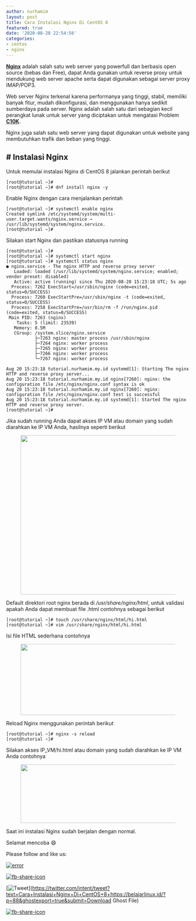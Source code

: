 ```yaml
---
author: nurhamim
layout: post
title: Cara Instalasi Nginx Di CentOS 8
featured: true
date: '2020-08-20 22:54:56'
categories:
- centos
- nginx
---
```


**[Nginx](https://www.nginx.com/)** adalah salah satu web server yang powerfull dan berbasis open source (bebas dan Free), dapat Anda gunakan untuk reverse proxy untuk mendukung web server apache serta dapat digunakan sebagai server proxy IMAP/POP3.

Web server Nginx terkenal karena performanya yang tinggi, stabil, memiliki banyak fitur, mudah dikonfigurasi, dan menggunakan hanya sedikit sumberdaya pada server. Nginx adalah salah satu dari sebagian kecil perangkat lunak untuk server yang diciptakan untuk mengatasi Problem **[C10K](https://en.wikipedia.org/wiki/C10k_problem)**.

Nginx juga salah satu web server yang dapat digunakan untuk website yang membutuhkan trafik dan beban yang tinggi.

## # Instalasi Nginx

Untuk memulai instalasi Nginx di CentOS 8 jalankan perintah berikut

    [root@tutorial ~]#
    [root@tutorial ~]# dnf install nginx -y

Enable Nginx dengan cara menjalankan perintah

    [root@tutorial ~]# systemctl enable nginx
    Created symlink /etc/systemd/system/multi-user.target.wants/nginx.service → /usr/lib/systemd/system/nginx.service.
    [root@tutorial ~]#

Silakan start Nginx dan pastikan statusnya running

    [root@tutorial ~]#
    [root@tutorial ~]# systemctl start nginx
    [root@tutorial ~]# systemctl status nginx
    ● nginx.service - The nginx HTTP and reverse proxy server
       Loaded: loaded (/usr/lib/systemd/system/nginx.service; enabled; vendor preset: disabled)
       Active: active (running) since Thu 2020-08-20 15:23:18 UTC; 5s ago
      Process: 7262 ExecStart=/usr/sbin/nginx (code=exited, status=0/SUCCESS)
      Process: 7260 ExecStartPre=/usr/sbin/nginx -t (code=exited, status=0/SUCCESS)
      Process: 7258 ExecStartPre=/usr/bin/rm -f /run/nginx.pid (code=exited, status=0/SUCCESS)
     Main PID: 7263 (nginx)
        Tasks: 5 (limit: 23539)
       Memory: 8.5M
       CGroup: /system.slice/nginx.service
               ├─7263 nginx: master process /usr/sbin/nginx
               ├─7264 nginx: worker process
               ├─7265 nginx: worker process
               ├─7266 nginx: worker process
               └─7267 nginx: worker process
    
    Aug 20 15:23:18 tutorial.nurhamim.my.id systemd[1]: Starting The nginx HTTP and reverse proxy server...
    Aug 20 15:23:18 tutorial.nurhamim.my.id nginx[7260]: nginx: the configuration file /etc/nginx/nginx.conf syntax is ok
    Aug 20 15:23:18 tutorial.nurhamim.my.id nginx[7260]: nginx: configuration file /etc/nginx/nginx.conf test is successful
    Aug 20 15:23:18 tutorial.nurhamim.my.id systemd[1]: Started The nginx HTTP and reverse proxy server.
    [root@tutorial ~]#

Jika sudah running Anda dapat akses IP VM atau domain yang sudah diarahkan ke IP VM Anda, hasilnya seperti berikut

<figure class="wp-block-image size-large"><img loading="lazy" width="1024" height="435" src="/content/images/wordpress/2020/08/image-16-1024x435.png" alt="" class="wp-image-89" srcset="/content/images/wordpress/2020/08/image-16-1024x435.png 1024w, /content/images/wordpress/2020/08/image-16-300x127.png 300w, /content/images/wordpress/2020/08/image-16-768x326.png 768w, /content/images/wordpress/2020/08/image-16.png 1365w" sizes="(max-width: 1024px) 100vw, 1024px"></figure>

Default direktori root nginx berada di _/usr/share/nginx/html_, untuk validasi apakah Anda dapat membuat file .html contohnya sebagai berikut

    [root@tutorial ~]# touch /usr/share/nginx/html/hi.html
    [root@tutorial ~]# vim /usr/share/nginx/html/hi.html

Isi file HTML sederhana contohnya

<figure class="wp-block-image size-large"><img loading="lazy" width="886" height="194" src="/content/images/wordpress/2020/08/image-17.png" alt="" class="wp-image-90" srcset="/content/images/wordpress/2020/08/image-17.png 886w, /content/images/wordpress/2020/08/image-17-300x66.png 300w, /content/images/wordpress/2020/08/image-17-768x168.png 768w" sizes="(max-width: 886px) 100vw, 886px"></figure>

Reload Nginx menggunakan perintah berikut

    [root@tutorial ~]# nginx -s reload
    [root@tutorial ~]#

Silakan akses IP\_VM/hi.html atau domain yang sudah diarahkan ke IP VM Anda contohnya

<figure class="wp-block-image size-large"><img loading="lazy" width="1024" height="160" src="/content/images/wordpress/2020/08/image-18-1024x160.png" alt="" class="wp-image-91" srcset="/content/images/wordpress/2020/08/image-18-1024x160.png 1024w, /content/images/wordpress/2020/08/image-18-300x47.png 300w, /content/images/wordpress/2020/08/image-18-768x120.png 768w, /content/images/wordpress/2020/08/image-18-1536x240.png 1536w, /content/images/wordpress/2020/08/image-18.png 1917w" sizes="(max-width: 1024px) 100vw, 1024px"></figure>

Saat ini instalasi Nginx sudah berjalan dengan normal.

Selamat mencoba 😄

Please follow and like us:

[![error](/wp-content/plugins/ultimate-social-media-icons/images/follow_subscribe.png)](https://api.follow.it/widgets/icon/VHc3d1lpVGdwRnE5QnV0eERCNUx5RCtvTTVoUkNYS3NNRmd5eVhlQW9tNXRHS3VTbGh6Y0NybkRJRS8zSGpjRDVZb1ZGMlNTSEpJYUpuZzZqNzdnd3VSN3dwM2VlQTF6ejJEaGV5UGRUbnlEcHFNd3luYTV4ZTZtUGowVWI2Q2x8M2kzdnBEeUIrUk5xOFI5TXZ3cHF3bFNQRkRJSGhUNGdrRFd0TlNtdE1OWT0=/OA==/)

[![fb-share-icon](/wp-content/plugins/ultimate-social-media-icons/images/visit_icons/fbshare_bck.png "Facebook Share")](https://www.facebook.com/sharer/sharer.php?u=https%3A%2F%2Fbelajarlinux.id%2F%3Fp%3D88%26ghostexport%3Dtrue%26submit%3DDownload+Ghost+File)

[![Tweet](/wp-content/plugins/ultimate-social-media-icons/images/visit_icons/en_US_Tweet.svg "Tweet")](https://twitter.com/intent/tweet?text=Cara+Instalasi+Nginx+Di+CentOS+8+https://belajarlinux.id/?p=88&ghostexport=true&submit=Download Ghost File)

[![fb-share-icon](/wp-content/plugins/ultimate-social-media-icons/images/share_icons/Pinterest_Save/en_US_save.svg "Pin Share")](#)

<!--kg-card-end: html-->